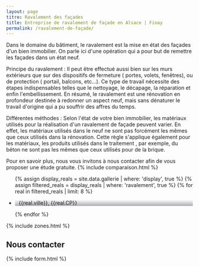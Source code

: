 ```yaml
---
layout: page
titre: Ravalement des façades
title: Entreprise de ravalement de façade en Alsace | Finay
permalink: /ravalement-de-façade/
---
```

Dans le domaine du bâtiment, le ravalement est la mise en état des façades d'un bien immobilier. On parle ici d'une opération qui a pour but de remettre les façades dans un état neuf.



Principe du ravalement : Il peut être effectué aussi bien sur les murs extérieurs que sur des dispositifs de fermeture ( portes, volets, fenêtres), ou de protection ( portail, balcons, etc...). Ce type de travail nécessite des étapes indispensables telles que le nettoyage, le décapage, la réparation et enfin l'embellissement. En résumé, le ravalement est une rénovation en profondeur destinée à redonner un aspect neuf, mais sans dénaturer le travail d'origine qui a pu souffrir des affres du temps.



Différentes méthodes : Selon l'état de votre bien immobilier, les matériaux utilisés pour la réalisation d'un ravalement de façade peuvent varier. En effet, les matériaux utilisés dans le neuf ne sont pas forcément les mêmes que ceux utilisés dans la rénovation. Cette règle s'applique également pour les matériaux, les produits utilisés dans le traitement , par exemple, du béton ne sont pas les mêmes que ceux utilisés pour de la brique.

Pour en savoir plus, nous vous invitons à nous contacter afin de vous proposer une étude gratuite.
{% include comparaison.html %}
<section class="inside">
  <ul class="grid four">
    {% assign display_reals = site.data.gallerie | where: 'display', true %}
    {% assign filtered_reals = display_reals | where: 'ravalement', true %}
    {% for real in filtered_reals | limit: 8 %}
      <li class="item-grid realisation" onclick="closebox()" style="background-image: linear-gradient(0deg, rgba(2,0,36,0.3197872899159664) 0%, rgba(255,255,255,0) 100%),url(../assets/images/realisations/{{real.img}});" data-image="{{real.img}}" data-ville="{{real.ville}}" data-cp="{{real.CP}}">
        <img src="../assets/images/realisations/{{real.img}}" alt="travaux de rénovation de façade à {{real.ville}}" style="display: none;">
        <p><img src="../assets/images/icones/map-marker.png" width="10">{{real.ville}}, {{real.CP}}</p>
      </li>
    {% endfor %}
  </ul>
</section>
{% include zones.html %}
<h2 class="left">Nous contacter</h2>
{% include form.html %}
